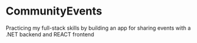 # CommunityEvents
Practicing my full-stack skills by building an app for sharing events with a  .NET backend and REACT frontend
